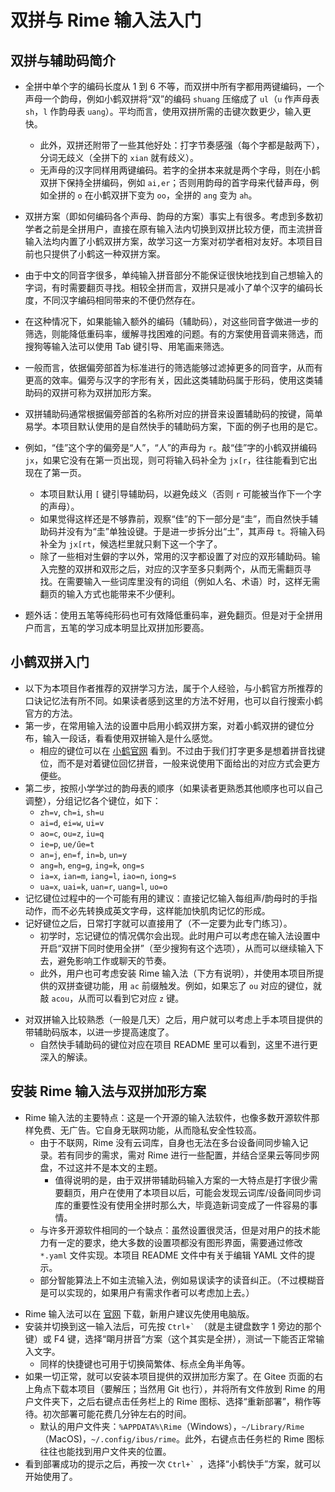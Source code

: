 # 双拼与 Rime 输入法入门
## 双拼与辅助码简介
* 全拼中单个字的编码长度从 1 到 6 不等，而双拼中所有字都用两键编码，一个声母一个韵母，例如小鹤双拼将“双”的编码 `shuang` 压缩成了 `ul`（`u` 作声母表 `sh`，`l` 作韵母表 `uang`）。平均而言，使用双拼所需的击键次数更少，输入更快。
	* 此外，双拼还附带了一些其他好处：打字节奏感强（每个字都是敲两下），分词无歧义（全拼下的 `xian` 就有歧义）。
	<!-- * 相较全拼输入，双拼输入除了节奏感外，一个额外的好处是拼音的分词不易造成歧义。例如，“先”和“西安”的全拼编码都是 `xian`，而小鹤双拼编码分别为 `xm` 和 `xian`；“心肝”和“刑案”全拼编码都是 `xingan`，而小鹤双拼编码分别为 `xbgj` 和 `xkan`。 -->
	* 无声母的汉字同样用两键编码。若字的全拼本来就是两个字母，则在小鹤双拼下保持全拼编码，例如 `ai,er`；否则用韵母的首字母来代替声母，例如全拼的 `o` 在小鹤双拼下变为 `oo`，全拼的 `ang` 变为 `ah`。
* 双拼方案（即如何编码各个声母、韵母的方案）事实上有很多。考虑到多数初学者之前是全拼用户，直接在原有输入法内切换到双拼比较方便，而主流拼音输入法均内置了小鹤双拼方案，故学习这一方案对初学者相对友好。本项目目前也只提供了小鹤这一种双拼方案。

* 由于中文的同音字很多，单纯输入拼音部分不能保证很快地找到自己想输入的字词，有时需要翻页寻找。相较全拼而言，双拼只是减小了单个汉字的编码长度，不同汉字编码相同带来的不便仍然存在。
* 在这种情况下，如果能输入额外的编码（辅助码），对这些同音字做进一步的筛选，则能降低重码率，缓解寻找困难的问题。有的方案使用音调来筛选，而搜狗等输入法可以使用 Tab 键引导、用笔画来筛选。
* 一般而言，依据偏旁部首为标准进行的筛选能够过滤掉更多的同音字，从而有更高的效率。偏旁与汉字的字形有关，因此这类辅助码属于形码，使用这类辅助码的双拼可称为双拼加形方案。
* 双拼辅助码通常根据偏旁部首的名称所对应的拼音来设置辅助码的按键，简单易学。本项目默认使用的是自然快手的辅助码方案，下面的例子也用的是它。
* 例如，“佳”这个字的偏旁是“人”，“人”的声母为 `r`。敲“佳”字的小鹤双拼编码 `jx`，如果它没有在第一页出现，则可将输入码补全为 `jx[r`，往往能看到它出现在了第一页。
	* 本项目默认用 `[` 键引导辅助码，以避免歧义（否则 `r` 可能被当作下一个字的声母）。
	* 如果觉得这样还是不够靠前，观察“佳”的下一部分是“圭”，而自然快手辅助码并没有为“圭”单独设键。于是进一步拆分出“土”，其声母 `t`。将输入码补全为 `jx[rt`，候选栏里就只剩下这一个字了。
	* 除了一些相对生僻的字以外，常用的汉字都设置了对应的双形辅助码。输入完整的双拼和双形之后，对应的汉字至多只剩两个，从而无需翻页寻找。在需要输入一些词库里没有的词组（例如人名、术语）时，这样无需翻页的输入方式也能带来不少便利。
* 题外话：使用五笔等纯形码也可有效降低重码率，避免翻页。但是对于全拼用户而言，五笔的学习成本明显比双拼加形要高。

## 小鹤双拼入门
* 以下为本项目作者推荐的双拼学习方法，属于个人经验，与小鹤官方所推荐的口诀记忆法有所不同。如果读者感到这里的方法不好用，也可以自行搜索小鹤官方的方法。
* 第一步，在常用输入法的设置中启用小鹤双拼方案，对着小鹤双拼的键位分布，输入一段话，看看使用双拼输入是什么感觉。
	* 相应的键位可以在 [小鹤官网](https://xh.flypy.com/#/xup) 看到。不过由于我们打字更多是想着拼音找键位，而不是对着键位回忆拼音，一般来说使用下面给出的对应方式会更方便些。
* 第二步，按照小学学过的韵母表的顺序（如果读者更熟悉其他顺序也可以自己调整），分组记忆各个键位，如下：
	* `zh=v`, `ch=i`, `sh=u`
	<!-- * `a/o/e/i/u/v` 本来就一个字母，输入它本身就行 -->
	* `ai=d`, `ei=w`, `ui=v`
	* `ao=c`, `ou=z`, `iu=q`
	* `ie=p`, `ue/űe=t`
	* `an=j`, `en=f`, `in=b`, `un=y`
	* `ang=h`, `eng=g`, `ing=k`, `ong=s`
	* `ia=x`, `ian=m`, `iang=l`, `iao=n`, `iong=s`
	* `ua=x`, `uai=k`, `uan=r`, `uang=l`, `uo=o`
* 记忆键位过程中的一个可能有用的建议：直接记忆输入每组声/韵母时的手指动作，而不必先转换成英文字母，这样能加快肌肉记忆的形成。
* 记好键位之后，日常打字就可以直接用了（不一定要为此专门练习）。
	* 初学时，忘记键位的情况偶尔会出现。此时用户可以考虑在输入法设置中开启“双拼下同时使用全拼”（至少搜狗有这个选项），从而可以继续输入下去，避免影响工作或聊天的节奏。
	* 此外，用户也可考虑安装 Rime 输入法（下方有说明），并使用本项目所提供的双拼查键功能，用 `ac` 前缀触发。例如，如果忘了 `ou` 对应的键位，就敲 `acou`，从而可以看到它对应 `z` 键。
<!-- * 一般而言，在不超过一个月的时间里，双拼的输入速度即可达到原来使用全拼时的输入速度，后续还可以进一步提高（这里只考虑日常使用的情况；如果专门为此练习，则还可以更快）。 -->
<!-- * 不过，要使用本项目所提供的双拼加形方案，其实不需要把双拼部分练习得那么熟练。一般来说，上手双拼一周甚至更短的时间里，就可以开始使用本项目了。 -->
* 对双拼输入比较熟悉（一般是几天）之后，用户就可以考虑上手本项目提供的带辅助码版本，以进一步提高速度了。
	* 自然快手辅助码的键位对应在项目 README 里可以看到，这里不进行更深入的解读。

## 安装 Rime 输入法与双拼加形方案
<!-- * 在熟悉了双拼之后，用户就可以考虑切换到 Rime 输入法，并使用本项目了。
	* 之所以这个时候才推荐切换输入法，是因为 Rime 的词库通常较小，并且刚安装时也不会有自己长期使用积累起来的用户词库。
	* 而熟悉双拼之后，上手双拼加辅助码的方案……
		* 从搜狗等 -->
* Rime 输入法的主要特点：这是一个开源的输入法软件，也像多数开源软件那样免费、无广告。它自身无联网功能，从而隐私安全性较高。
	* 由于不联网，Rime 没有云词库，自身也无法在多台设备间同步输入记录。若有同步的需求，需对 Rime 进行一些配置，并结合坚果云等同步网盘，不过这并不是本文的主题。
		* 值得说明的是，由于双拼带辅助码输入方案的一大特点是打字很少需要翻页，用户在使用了本项目以后，可能会发现云词库/设备间同步词库的重要性没有使用全拼时那么大，毕竟造新词变成了一件容易的事情。
	<!-- * （其他特殊需求可从佛振采访中抽取，如繁体支持、吴语输入法等，不过这些内容与本项目的关系并不大） -->
	* 与许多开源软件相同的一个缺点：虽然设置很灵活，但是对用户的技术能力有一定的要求，绝大多数的设置项都没有图形界面，需要通过修改 `*.yaml` 文件实现。本项目 README 文件中有关于编辑 YAML 文件的提示。
	* 部分智能算法上不如主流输入法，例如易误读字的读音纠正。（不过模糊音是可以实现的，如果用户有需求作者可以考虑加上去。）
<!-- * 下载地址（各平台都有支持，除 iOS 特殊；建议先在电脑上熟悉这个软件） -->
* Rime 输入法可以在 [官网](https://rime.im/) 下载，新用户建议先使用电脑版。
* 安装并切换到这一输入法后，可先按 ``Ctrl+` ``（就是主键盘数字 1 旁边的那个键）或 F4 键，选择“朙月拼音”方案（这个其实是全拼），测试一下能否正常输入文字。
	* 同样的快捷键也可用于切换简繁体、标点全角半角等。
* 如果一切正常，就可以安装本项目提供的双拼加形方案了。在 Gitee 页面的右上角点下载本项目（要解压；当然用 Git 也行），并将所有文件放到 Rime 的用户文件夹下，之后右键点击任务栏上的 Rime 图标、选择“重新部署”，稍作等待。初次部署可能花费几分钟左右的时间。
	* 默认的用户文件夹：`%APPDATA%\Rime`（Windows），`~/Library/Rime`（MacOS)，`~/.config/ibus/rime`。此外，右键点击任务栏的 Rime 图标往往也能找到用户文件夹的位置。
* 看到部署成功的提示之后，再按一次 ``Ctrl+` ``，选择“小鹤快手”方案，就可以开始使用了。

